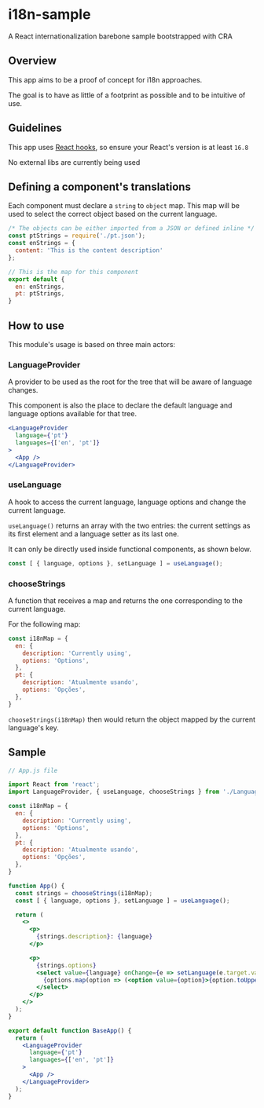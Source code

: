 # i18n-sample
A React internationalization barebone sample bootstrapped with CRA

## Overview

This app aims to be a proof of concept for i18n approaches.

The goal is to have as little of a footprint as possible and to be intuitive of use.

## Guidelines

This app uses [React hooks](https://reactjs.org/docs/hooks-intro.html), so ensure your React's version is at least `16.8`

No external libs are currently being used

## Defining a component's translations

Each component must declare a `string` to `object` map.
This map will be used to select the correct object based on the current language.

```js
/* The objects can be either imported from a JSON or defined inline */
const ptStrings = require('./pt.json');
const enStrings = {
  content: 'This is the content description'
};

// This is the map for this component
export default {
  en: enStrings,
  pt: ptStrings,
}
```

## How to use

This module's usage is based on three main actors:

### LanguageProvider

A provider to be used as the root for the tree that will be aware of language changes.

This component is also the place to declare the default language and language options available for that tree.

```jsx
<LanguageProvider
  language={'pt'}
  languages={['en', 'pt']}
>
  <App />
</LanguageProvider>
```

### useLanguage

A hook to access the current language, language options and change the current language.

`useLanguage()` returns an array with the two entries: the current settings as its first element and a language setter as its last one.

It can only be directly used inside functional components, as shown below.

```js
const [ { language, options }, setLanguage ] = useLanguage();
```

### chooseStrings

A function that receives a map and returns the one corresponding to the current language.

For the following map:

```js
const i18nMap = {
  en: {
    description: 'Currently using',
    options: 'Options',
  },
  pt: {
    description: 'Atualmente usando',
    options: 'Opções',
  },
}
```

`chooseStrings(i18nMap)` then would return the object mapped by the current language's key.


## Sample

```jsx
// App.js file

import React from 'react';
import LanguageProvider, { useLanguage, chooseStrings } from './LanguageKit';

const i18nMap = {
  en: {
    description: 'Currently using',
    options: 'Options',
  },
  pt: {
    description: 'Atualmente usando',
    options: 'Opções',
  },
}

function App() {
  const strings = chooseStrings(i18nMap);
  const [ { language, options }, setLanguage ] = useLanguage();

  return (
    <>
      <p>
        {strings.description}: {language}
      </p>

      <p>
        {strings.options}
        <select value={language} onChange={e => setLanguage(e.target.value)}>
          {options.map(option => (<option value={option}>{option.toUpperCase()}</option>))}
        </select>
      </p>
    </>
  );
}

export default function BaseApp() {
  return (
    <LanguageProvider
      language={'pt'}
      languages={['en', 'pt']}
    >
      <App />
    </LanguageProvider>
  );
}
```

